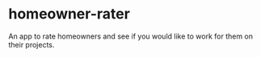 # homeowner-rater
An app to rate homeowners and see if you would like to work for them on their projects. 
